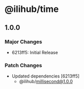 # @ilihub/time

## 1.0.0

### Major Changes

- 6213ff5: Initial Release

### Patch Changes

- Updated dependencies [6213ff5]
  - @ilihub/millisecond@1.0.0
